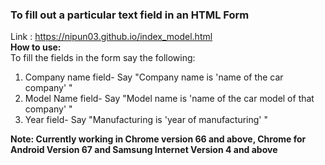 ### To fill out a particular text field in an HTML Form<br>
Link : https://nipun03.github.io/index_model.html<br>
**How to use:**<br>
To fill the fields in the form say the following:<br>
1. Company name field- Say "Company name is 'name of the car company' "<br>
2. Model Name field- Say "Model name is 'name of the car model of that company' "<br>
3. Year field- Say "Manufacturing is 'year of manufacturing' "<br>

**Note: Currently working in Chrome version 66 and above, Chrome for Android Version 67 and Samsung Internet Version 4 and above**

